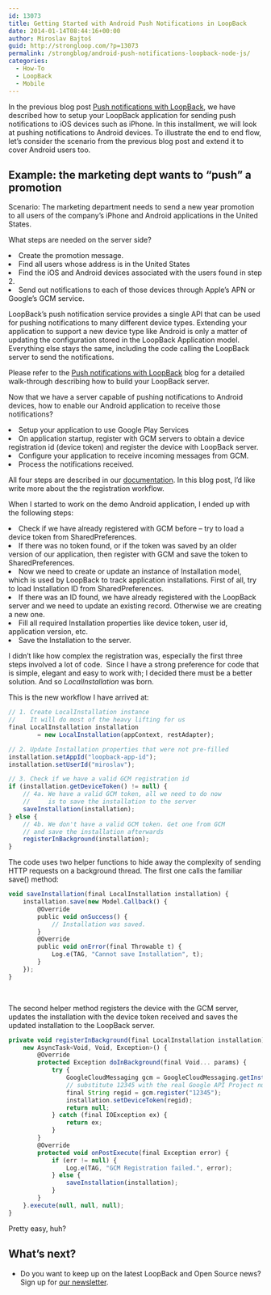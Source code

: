 ```yaml
---
id: 13073
title: Getting Started with Android Push Notifications in LoopBack
date: 2014-01-14T08:44:16+00:00
author: Miroslav Bajtoš
guid: http://strongloop.com/?p=13073
permalink: /strongblog/android-push-notifications-loopback-node-js/
categories:
  - How-To
  - LoopBack
  - Mobile
---
```

<p dir="ltr">
  In the previous blog post <a href="http://strongloop.com/strongblog/push-notifications-ios7-looback-node-js/">Push notifications with LoopBack,</a> we have described how to setup your LoopBack application for sending push notifications to iOS devices such as iPhone. In this installment, we will look at pushing notifications to Android devices. To illustrate the end to end flow, let’s consider the scenario from the previous blog post and extend it to cover Android users too.
</p>

<h2 dir="ltr">
  <strong>Example: the marketing dept wants to &#8220;push&#8221; a promotion</strong>
</h2>

<p dir="ltr">
  Scenario: The marketing department needs to send a new year promotion to all users of the company’s iPhone and Android applications in the United States.
</p>

<p dir="ltr">
  What steps are needed on the server side?
</p>

<li dir="ltr">
  Create the promotion message.
</li>

<li dir="ltr">
  Find all users whose address is in the United States
</li>

<li dir="ltr">
  Find the iOS and Android devices associated with the users found in step 2.
</li>

<li dir="ltr">
  Send out notifications to each of those devices through Apple’s APN or Google’s GCM service.
</li>

<p dir="ltr">
  LoopBack’s push notification service provides a single API that can be used for pushing notifications to many different device types. Extending your application to support a new device type like Android is only a matter of updating the configuration stored in the LoopBack Application model. Everything else stays the same, including the code calling the LoopBack server to send the notifications.
</p>

<p dir="ltr">
  Please refer to the <a href="http://strongloop.com/strongblog/push-notifications-ios7-looback-node-js/">Push notifications with LoopBack</a> blog for a detailed walk-through describing how to build your LoopBack server.
</p>

<p dir="ltr">
  Now that we have a server capable of pushing notifications to Android devices, how to enable our Android application to receive those notifications?
</p>

<li dir="ltr">
  Setup your application to use Google Play Services
</li>

<li dir="ltr">
  On application startup, register with GCM servers to obtain a device registration id (device token) and register the device with LoopBack server.
</li>

<li dir="ltr">
  Configure your application to receive incoming messages from GCM.
</li>

<li dir="ltr">
  Process the notifications received.
</li>

<p dir="ltr">
  All four steps are described in our <a href="http://docs.strongloop.com/display/DOC/Creating+push+notifications#Creatingpushnotifications-IntegratewithAndroidclients">documentation</a>. In this blog post, I’d like write more about the the registration workflow.
</p>

<p dir="ltr">
  When I started to work on the demo Android application, I ended up with the following steps:
</p>

<li dir="ltr">
  Check if we have already registered with GCM before &#8211; try to load a device token from SharedPreferences.
</li>

<li dir="ltr">
  If there was no token found, or if the token was saved by an older version of our application, then register with GCM and save the token to SharedPreferences.
</li>

<li dir="ltr">
  Now we need to create or update an instance of Installation model, which is used by LoopBack to track application installations. First of all, try to load Installation ID from SharedPreferences.
</li>

<li dir="ltr">
  If there was an ID found, we have already registered with the LoopBack server and we need to update an existing record. Otherwise we are creating a new one.
</li>

<li dir="ltr">
  Fill all required Installation properties like device token, user id, application version, etc.
</li>

<li dir="ltr">
  Save the Installation to the server.
</li>

<p dir="ltr">
  I didn’t like how complex the registration was, especially the first three steps involved a lot of code.  Since I have a strong preference for code that is simple, elegant and easy to work with; I decided there must be a better solution. And so <em>LocalInstallation</em> was born.
</p>

<p dir="ltr">
  This is the new workflow I have arrived at:
</p>

```js
// 1. Create LocalInstallation instance
//    It will do most of the heavy lifting for us
final LocalInstallation installation 
        = new LocalInstallation(appContext, restAdapter);

// 2. Update Installation properties that were not pre-filled
installation.setAppId("loopback-app-id");
installation.setUserId("miroslav");

// 3. Check if we have a valid GCM registration id
if (installation.getDeviceToken() != null) {
    // 4a. We have a valid GCM token, all we need to do now
    //     is to save the installation to the server
    saveInstallation(installation);
} else {
    // 4b. We don't have a valid GCM token. Get one from GCM
    // and save the installation afterwards
    registerInBackground(installation);
}
```

The code uses two helper functions to hide away the complexity of sending HTTP requests on a background thread. The first one calls the familiar save() method:

```js
void saveInstallation(final LocalInstallation installation) {
    installation.save(new Model.Callback() {
        @Override
        public void onSuccess() {
            // Installation was saved.
        }
        @Override
        public void onError(final Throwable t) {
            Log.e(TAG, "Cannot save Installation", t);
        }
    });
}
```

&nbsp;

The second helper method registers the device with the GCM server, updates the installation with the device token received and saves the updated installation to the LoopBack server.

```js
private void registerInBackground(final LocalInstallation installation) {
    new AsyncTask<Void, Void, Exception>() {
        @Override
        protected Exception doInBackground(final Void... params) {
            try {
                GoogleCloudMessaging gcm = GoogleCloudMessaging.getInstance(this);
                // substitute 12345 with the real Google API Project number
                final String regid = gcm.register("12345");
                installation.setDeviceToken(regid);
                return null;
            } catch (final IOException ex) {
                return ex;
            }
        }
        @Override
        protected void onPostExecute(final Exception error) {
            if (err != null) {
                Log.e(TAG, "GCM Registration failed.", error);
            } else {
                saveInstallation(installation);
            }
        }
    }.execute(null, null, null);
}
```

Pretty easy, huh?

<h2 dir="ltr">
  <strong>What&#8217;s next?</strong>
</h2>
 
  * Do you want to keep up on the latest LoopBack and Open Source news? Sign up for [our newsletter](http://strongloop.com/newsletter).
